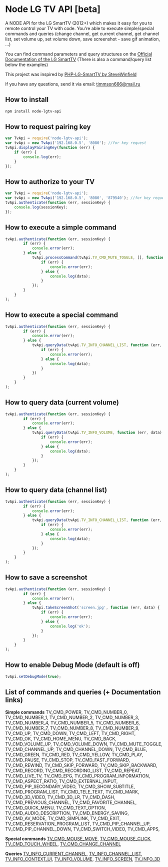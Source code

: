 Node LG TV API [beta]
=====================

A NODE API for the LG SmartTV (2012+) which makes it easy for you to remote control your TV with code.
You're able to execute simple/special commands and queries (change channel, get current channel,
get channel list, set volume up, set volume down, save screenshot - save gif animation, ...)

You can find command parameters and query structures on the [Official Documentation of the LG SmartTV](http://developer.lgappstv.com/TV_HELP/index.jsp?topic=%2Flge.tvsdk.references.book%2Fhtml%2FUDAP%2FUDAP%2FHandleTouchMove.htm)
(There is also a command/query list below the examples)

This project was inspired by [PHP-LG-SmartTV by SteveWinfield](https://github.com/SteveWinfield/PHP-LG-SmartTV)

If you have any questions, send it via email: [timmson666@mail.ru](mailto:timmson666@mail.ru?subjet=node-lgtv-api)

## How to install
```sh
npm install node-lgtv-api
```

## How to request pairing key

```js
var TvApi = require('node-lgtv-api');
var tvApi = new TvApi('192.168.0.5', '8080'); //for key request
tvApi.displayPairingKey(function (err) {
    if (err) {
        console.log(err);
    }
});
```

## How to authorize to your TV

```js
var TvApi = require('node-lgtv-api');
var tvApi = new TvApi('192.168.0.5', '8080', '879540'); //for key request
tvApi.authenticate(function (err, sessionKey) {
    console.log(sessionKey);
});
```

## How to execute a simple command

```js
tvApi.authenticate(function (err, sessionKey) {
        if (err) {
            console.error(err);
        } else {
            tvApi.processCommand(tvApi.TV_CMD_MUTE_TOGGLE, [], function (err, data) {
                if (err) {
                    console.error(err);
                } else {
                    console.log(data);
                }
            });
        }
    }
);
```

## How to execute a special command

```js
tvApi.authenticate(function (err, sessionKey) {
        if (err) {
            console.error(err);
        } else {
            tvApi.queryData(tvApi.TV_INFO_CHANNEL_LIST, function (err, data) {
                if (err) {
                    console.error(err);
                } else {
                    console.log(data);
                }
            })
        }
    }
);
```

## How to query data (current volume)

```js
tvApi.authenticate(function (err, sessionKey) {
        if (err) {
            console.error(err);
        } else {
            tvApi.queryData(tvApi.TV_INFO_VOLUME, function (err, data) {
                if (err) {
                    console.error(err);
                } else {
                    console.log(data);
                }
            });
        }
    }
);
```

## How to query data (channel list)

```js
tvApi.authenticate(function (err, sessionKey) {
        if (err) {
            console.error(err);
        } else {
            tvApi.queryData(tvApi.TV_INFO_CHANNEL_LIST, function (err, data) {
                if (err) {
                    console.error(err);
                } else {
                    console.log(data);
                }
            });
        }
    }
);
```

## How to save a screenshot

```js
tvApi.authenticate(function (err, sessionKey) {
        if (err) {
            console.error(err);
        } else {
            tvApi.takeScreenShot('screen.jpg', function (err, data) {
                if (err) {
                    console.error(err);
                } else {
                    console.log('ok');
                }
            });
        }
    }
);
```

## How to enable **Debug Mode** (default is off)

```js
tvApi.setDebugMode(true);
```

## List of commands and queries (+ Documentation links)

**Simple commands**
TV_CMD_POWER, TV_CMD_NUMBER_0, TV_CMD_NUMBER_1, TV_CMD_NUMBER_2, TV_CMD_NUMBER_3, TV_CMD_NUMBER_4, TV_CMD_NUMBER_5, TV_CMD_NUMBER_6, TV_CMD_NUMBER_7, TV_CMD_NUMBER_8, TV_CMD_NUMBER_9, TV_CMD_UP, TV_CMD_DOWN, TV_CMD_LEFT, TV_CMD_RIGHT, TV_CMD_OK, TV_CMD_HOME_MENU, TV_CMD_BACK, TV_CMD_VOLUME_UP, TV_CMD_VOLUME_DOWN, TV_CMD_MUTE_TOGGLE, TV_CMD_CHANNEL_UP, TV_CMD_CHANNEL_DOWN, TV_CMD_BLUE, TV_CMD_GREEN, TV_CMD_RED, TV_CMD_YELLOW, TV_CMD_PLAY, TV_CMD_PAUSE, TV_CMD_STOP, TV_CMD_FAST_FORWARD, TV_CMD_REWIND, TV_CMD_SKIP_FORWARD, TV_CMD_SKIP_BACKWARD, TV_CMD_RECORD, TV_CMD_RECORDING_LIST, TV_CMD_REPEAT, TV_CMD_LIVE_TV, TV_CMD_EPG, TV_CMD_PROGRAM_INFORMATION, TV_CMD_ASPECT_RATIO, TV_CMD_EXTERNAL_INPUT, TV_CMD_PIP_SECONDARY_VIDEO, TV_CMD_SHOW_SUBTITLE, TV_CMD_PROGRAM_LIST, TV_CMD_TELE_TEXT, TV_CMD_MARK, TV_CMD_3D_VIDEO, TV_CMD_3D_LR, TV_CMD_DASH, TV_CMD_PREVIOUS_CHANNEL, TV_CMD_FAVORITE_CHANNEL, TV_CMD_QUICK_MENU, TV_CMD_TEXT_OPTION, TV_CMD_AUDIO_DESCRIPTION, TV_CMD_ENERGY_SAVING, TV_CMD_AV_MODE, TV_CMD_SIMPLINK, TV_CMD_EXIT, TV_CMD_RESERVATION_PROGRAM_LIST, TV_CMD_PIP_CHANNEL_UP, TV_CMD_PIP_CHANNEL_DOWN, TV_CMD_SWITCH_VIDEO, TV_CMD_APPS,

**Special commands**
[TV_CMD_MOUSE_MOVE](http://developer.lgappstv.com/TV_HELP/index.jsp?topic=%2Flge.tvsdk.references.book%2Fhtml%2FUDAP%2FUDAP%2FHandleTouchMove.htm), [TV_CMD_MOUSE_CLICK](http://developer.lgappstv.com/TV_HELP/index.jsp?topic=%2Flge.tvsdk.references.book%2Fhtml%2FUDAP%2FUDAP%2FHandleTouchClick.htm), [TV_CMD_TOUCH_WHEEL](http://developer.lgappstv.com/TV_HELP/index.jsp?topic=%2Flge.tvsdk.references.book%2Fhtml%2FUDAP%2FUDAP%2FHandleTouchWheel.htm), [TV_CMD_CHANGE_CHANNEL](http://developer.lgappstv.com/TV_HELP/index.jsp?topic=%2Flge.tvsdk.references.book%2Fhtml%2FUDAP%2FUDAP%2FHandleChannelChange.htm)

**Queries**
[TV_INFO_CURRENT_CHANNEL](http://developer.lgappstv.com/TV_HELP/index.jsp?topic=%2Flge.tvsdk.references.book%2Fhtml%2FUDAP%2FUDAP%2FCurrent+channel+information+Controller+Host.htm), [TV_INFO_CHANNEL_LIST](http://developer.lgappstv.com/TV_HELP/index.jsp?topic=%2Flge.tvsdk.references.book%2Fhtml%2FUDAP%2FUDAP%2FEntire+channels+list+Controller+Host.htm), [TV_INFO_CONTEXT_UI](http://developer.lgappstv.com/TV_HELP/index.jsp?topic=%2Flge.tvsdk.references.book%2Fhtml%2FUDAP%2FUDAP%2FOperation+mode+of+the+Host+UI+Controller+Host.htm), [TV_INFO_VOLUME](http://developer.lgappstv.com/TV_HELP/index.jsp?topic=%2Flge.tvsdk.references.book%2Fhtml%2FUDAP%2FUDAP%2FVolume+information+of+the+Host+Controller+Host.htm), [TV_INFO_SCREEN](http://developer.lgappstv.com/TV_HELP/index.jsp?topic=%2Flge.tvsdk.references.book%2Fhtml%2FUDAP%2FUDAP%2FObtaining+the+capture+image+of+the+Host+Controller+Host.htm), [TV_INFO_3D](http://developer.lgappstv.com/TV_HELP/index.jsp?topic=%2Flge.tvsdk.references.book%2Fhtml%2FUDAP%2FUDAP%2F3D+mode+of+the+Host+Controller+Host.htm)
